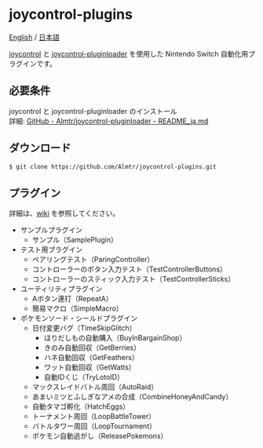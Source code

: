 # joycontrol-plugins

[English](./README.md) / [日本語](./README_ja.md)

[joycontrol](https://github.com/mart1nro/joycontrol) と [joycontrol-pluginloader](https://github.com/Almtr/joycontrol-pluginloader) を使用した Nintendo Switch 自動化用プラグインです。


## 必要条件

joycontrol と joycontrol-pluginloader のインストール  
詳細: [GitHub - Almtr/joycontrol-pluginloader - README_ja.md](https://github.com/Almtr/joycontrol-pluginloader/blob/master/README_ja.md)


## ダウンロード

```sh
$ git clone https://github.com/Almtr/joycontrol-plugins.git
```

## プラグイン

詳細は、[wiki](https://github.com/Almtr/joycontrol-plugins/wiki) を参照してください。

- サンプルプラグイン
    - サンプル（SamplePlugin）
- テスト用プラグイン
    - ペアリングテスト（ParingController）
    - コントローラーのボタン入力テスト（TestControllerButtons）
    - コントローラーのスティック入力テスト（TestControllerSticks）
- ユーティリティプラグイン
    - Aボタン連打（RepeatA）
    - 簡易マクロ（SimpleMacro）
- ポケモンソード・シールドプラグイン
    - 日付変更バグ（TimeSkipGlitch）
        - ほりだしもの自動購入（BuyInBargainShop）
        - きのみ自動回収（GetBerries）
        - ハネ自動回収（GetFeathers）
        - ワット自動回収（GetWatts）
        - 自動IDくじ（TryLotoID）
    - マックスレイドバトル周回（AutoRaid）
    - あまいミツとふしぎなアメの合成（CombineHoneyAndCandy）
    - 自動タマゴ孵化（HatchEggs）
    - トーナメント周回（LoopBattleTower）
    - バトルタワー周回（LoopTournament）
    - ポケモン自動逃がし（ReleasePokemons）
